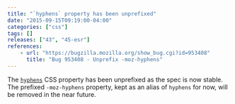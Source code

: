 ```yaml
---
title: "`hyphens` property has been unprefixed"
date: "2015-09-15T09:19:00-04:00"
categories: ["css"]
tags: []
releases: ["43", "45-esr"]
references:
    - url: "https://bugzilla.mozilla.org/show_bug.cgi?id=953408"
      title: "Bug 953408 - Unprefix -moz-hyphens"
---
```

The [`hyphens`](https://developer.mozilla.org/docs/Web/CSS/hyphens) CSS property has been unprefixed as the spec is now stable. The prefixed `-moz-hyphens` property, kept as an alias of `hyphens` for now, will be removed in the near future.
